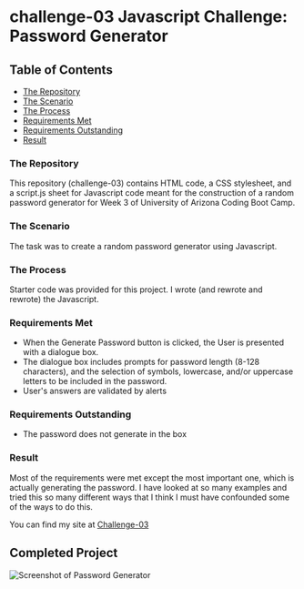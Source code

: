 # challenge-03 Javascript Challenge: Password Generator

## **Table of Contents**
* [The Repository](#the-repository)
* [The Scenario](#the-scenario)
* [The Process](#the-process)
* [Requirements Met](#requirements-met)
* [Requirements Outstanding](#requirements-outstanding)
* [Result](#result)

### **The Repository**
This repository (challenge-03) contains HTML code, a CSS stylesheet, and a script.js sheet for Javascript code meant for the construction of a random password generator for Week 3 of University of Arizona Coding Boot Camp.

### **The Scenario**
The task was to create a random password generator using Javascript. 

### **The Process**
Starter code was provided for this project. I wrote (and rewrote and rewrote) the Javascript.

### **Requirements Met**
* When the Generate Password button is clicked, the User is presented with a dialogue box.
* The dialogue box includes prompts for password length (8-128 characters), and the selection of symbols, lowercase, and/or uppercase letters to be included in the password.
* User's answers are validated by alerts

### **Requirements Outstanding**
* The password does not generate in the box

### **Result**
Most of the requirements were met except the most important one, which is actually generating the password. I have looked at so many examples and tried this so many different ways that I think I must have confounded some of the ways to do this.


You can find my site at [Challenge-03](https://jlmayo.github.io/challenge-03/)

## **Completed Project**
![Screenshot of Password Generator](assets/images/_Users_jennifermayo_Documents_AZBootcamp_projects_challenge-03_index.html.png)
